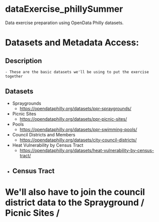 # dataExercise_phillySummer
Data exercise preparation using OpenData Philly datasets.


# Datasets and Metadata Access:
  ## Description
    - These are the basic datasets we'll be using to put the exercise together
  ## Datasets
  - Spraygrounds
    - https://opendataphilly.org/datasets/ppr-spraygrounds/
  - Picnic Sites
    - https://opendataphilly.org/datasets/ppr-picnic-sites/
  - Pools
    - https://opendataphilly.org/datasets/ppr-swimming-pools/   
  - Council Districts and Members
    - https://opendataphilly.org/datasets/city-council-districts/
  - Heat Vulnerability by Census Tract
    - https://opendataphilly.org/datasets/heat-vulnerability-by-census-tract/
  - Census Tract
    - 
 
 
 # We'll also have to join the council district data to the Sprayground / Picnic Sites / 
